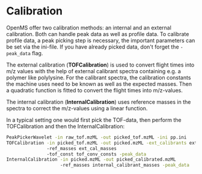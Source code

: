 Calibration
===========

OpenMS offer two calibration methods: an internal and an external calibration. Both can handle peak data as well as
profile data. To calibrate profile data, a peak picking step is necessary, the important parameters can be set via the
ini-file. If you have already picked data, don't forget the `-peak_data` flag.

The external calibration (**TOFCalibration**) is used to convert flight times into m/z values with the help of external
calibrant spectra containing e.g. a polymer like polylysine. For the calibrant spectra, the calibration constants the
machine uses need to be known as well as the expected masses. Then a quadratic function is fitted to convert the flight
times into m/z-values.

The internal calibration (**InternalCalibration**) uses reference masses in the spectra to correct the m/z-values
using a linear function.

In a typical setting one would first pick the TOF-data, then perform the TOFCalibration and then the InternalCalibration:

```bash
PeakPickerWavelet -in raw_tof.mzML -out picked_tof.mzML -ini pp.ini
TOFCalibration -in picked_tof.mzML -out picked.mzML -ext_calibrants ext_cal.mzML
               -ref_masses ext_cal_masses
               -tof_const tof_conv_consts -peak_data
InternalCalibration -in picked.mzML -out picked_calibrated.mzML
                    -ref_masses internal_calibrant_masses -peak_data
```
